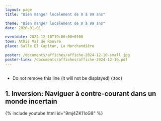 ```yaml
---
layout: page
title: "Bien manger localement de 0 à 99 ans"

theme: "Bien manger localement de 0 à 99 ans"
date: 2020-01-01

eventdate: 2024-12-10T19:00:00+0100
town: Athis Val de Rouvre
place: Salle El Capitan, La Marchandière

poster: /documents/affiches/affiche-2024-12-10-small.jpg
poster-link: /documents/affiches/affiche-2024-12-10.pdf
---
```


<a href="{{page.poster-link}}">
    <img data-src="{{page.poster}}" class="lazyload" alt=""/>
</a>

* Do not remove this line (it will not be displayed)
{:toc}

## 1. Inversion: Naviguer à contre-courant dans un monde incertain

{% include youtube.html id="9mj4ZK11oG8" %}

